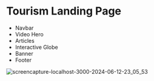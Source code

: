 
# Tourism Landing Page


- Navbar
- Video Hero
- Articles
- Interactive Globe
- Banner
- Footer





![screencapture-localhost-3000-2024-06-12-23_05_53](https://github.com/lhunter3/tourism-clone/assets/80433013/4b28741b-7350-4ab4-bbb8-9d73b750b829)
